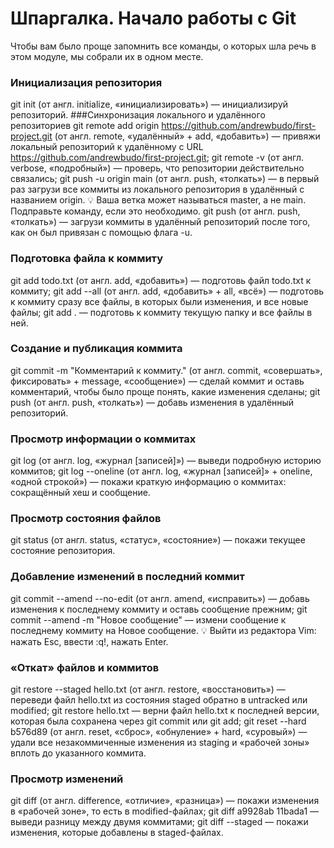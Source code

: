 # Шпаргалка. Начало работы с Git
Чтобы вам было проще запомнить все команды, о которых шла речь в этом модуле, мы собрали их
в одном месте.
### Инициализация репозитория
git init (от англ. initialize, «инициализировать») — инициализируй репозиторий.
###Синхронизация локального и удалённого репозиториев
git remote add origin https://github.com/andrewbudo/first-project.git (от англ. remote,
«удалённый» + add, «добавить») — привяжи локальный репозиторий к удалённому с URL
https://github.com/andrewbudo/first-project.git;
git remote -v (от англ. verbose, «подробный») — проверь, что репозитории действительно
связались;
git push -u origin main (от англ. push, «толкать») — в первый раз загрузи все коммиты из
локального репозитория в удалённый с названием origin.
💡 Ваша ветка может называться master, а не main. Подправьте команду, если это необходимо.
git push (от англ. push, «толкать») — загрузи коммиты в удалённый репозиторий после того, как он
был привязан с помощью флага -u.
### Подготовка файла к коммиту
git add todo.txt (от англ. add, «добавить») — подготовь файл todo.txt к коммиту;
git add --all (от англ. add, «добавить» + all, «всё») — подготовь к коммиту сразу все файлы,
в которых были изменения, и все новые файлы;
git add . — подготовь к коммиту текущую папку и все файлы в ней.
### Создание и публикация коммита
git commit -m "Комментарий к коммиту." (от англ. commit, «совершать», фиксировать» + message,
«сообщение») — сделай коммит и оставь комментарий, чтобы было проще понять, какие изменения
сделаны;
git push (от англ. push, «толкать») — добавь изменения в удалённый репозиторий.
### Просмотр информации о коммитах
git log (от англ. log, «журнал [записей]») — выведи подробную историю коммитов;
git log --oneline (от англ. log, «журнал [записей]» + oneline, «одной строкой») — покажи краткую
информацию о коммитах: сокращённый хеш и сообщение.
### Просмотр состояния файлов
git status (от англ. status, «статус», «состояние») — покажи текущее состояние репозитория.
### Добавление изменений в последний коммит
git commit --amend --no-edit (от англ. amend, «исправить») — добавь изменения к последнему
коммиту и оставь сообщение прежним;
git commit --amend -m "Новое сообщение" — измени сообщение к последнему коммиту на Новое
сообщение.
💡 Выйти из редактора Vim: нажать Esc, ввести :q!, нажать Enter.
### «Откат» файлов и коммитов
git restore --staged hello.txt (от англ. restore, «восстановить») — переведи файл hello.txt из
состояния staged обратно в untracked или modified;
git restore hello.txt — верни файл hello.txt к последней версии, которая была сохранена через
git commit или git add;
git reset --hard b576d89 (от англ. reset, «сброс», «обнуление» + hard, «суровый») — удали все
незакоммиченные изменения из staging и «рабочей зоны» вплоть до указанного коммита.
### Просмотр изменений
git diff (от англ. difference, «отличие», «разница») — покажи изменения в «рабочей зоне», то есть в
modified-файлах;
git diff a9928ab 11bada1 — выведи разницу между двумя коммитами;
git diff --staged — покажи изменения, которые добавлены в staged-файлах.
